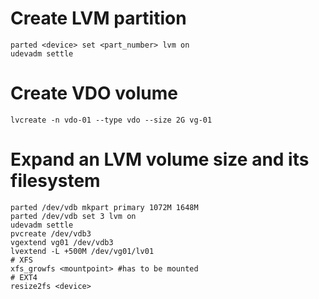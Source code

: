 # Create LVM partition

```
parted <device> set <part_number> lvm on
udevadm settle
```

# Create VDO volume

```
lvcreate -n vdo-01 --type vdo --size 2G vg-01
```

# Expand an LVM volume size and its filesystem

```
parted /dev/vdb mkpart primary 1072M 1648M
parted /dev/vdb set 3 lvm on
udevadm settle
pvcreate /dev/vdb3
vgextend vg01 /dev/vdb3
lvextend -L +500M /dev/vg01/lv01
# XFS
xfs_growfs <mountpoint> #has to be mounted
# EXT4
resize2fs <device>
```